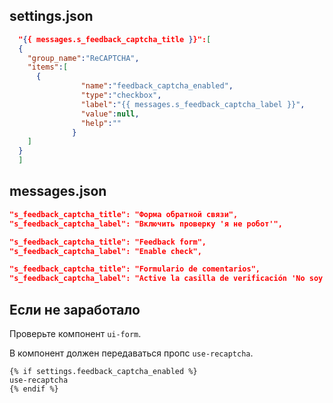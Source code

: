 ## settings.json

```json
  "{{ messages.s_feedback_captcha_title }}":[
  {
    "group_name":"ReCAPTCHA",
    "items":[
      {
                "name":"feedback_captcha_enabled",
                "type":"checkbox",
                "label":"{{ messages.s_feedback_captcha_label }}",
                "value":null,
                "help":""
              }
    ]
  }
  ]
```

## messages.json

```json
"s_feedback_captcha_title": "Форма обратной связи",
"s_feedback_captcha_label": "Включить проверку 'я не робот'",

"s_feedback_captcha_title": "Feedback form",
"s_feedback_captcha_label": "Enable check",

"s_feedback_captcha_title": "Formulario de comentarios",
"s_feedback_captcha_label": "Active la casilla de verificación 'No soy un robot'",
```


## Если не заработало

Проверьте компонент `ui-form`.

В компонент должен передаваться пропс `use-recaptcha`.

```
{% if settings.feedback_captcha_enabled %}
use-recaptcha
{% endif %}
```
